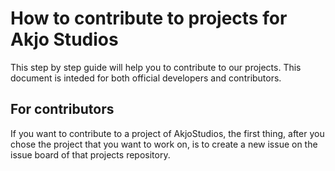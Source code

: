 # How to contribute to projects for Akjo Studios

This step by step guide will help you to contribute to our projects. 
This document is inteded for both official developers and contributors.

## For contributors

If you want to contribute to a project of AkjoStudios, the first thing, after you chose the project that you want to work on, is to create a new issue on the issue board of that projects repository.
